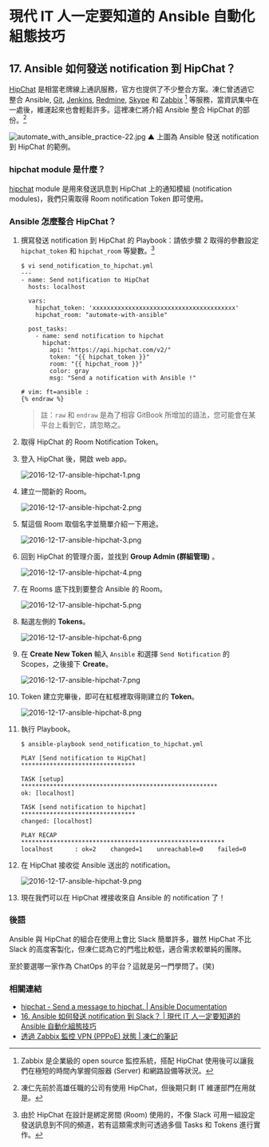 # 現代 IT 人一定要知道的 Ansible 自動化組態技巧

## 17. Ansible 如何發送 notification 到 HipChat？

[HipChat][hipchat_official] 是相當老牌線上通訊服務，官方也提供了不少整合方案。凍仁曾透過它整合 Ansible, [Git][git_official], [Jenkins][jenkins_official], [Redmine][redmine_official], [Skype][skype_official] 和 [Zabbix][zabbix_official] [^1] 等服務，當資訊集中在一處後，維運起來也會輕鬆許多。這裡凍仁將介紹 Ansible 整合 HipChat 的部份。[^2]

![automate_with_ansible_practice-22.jpg](imgs/automate_with_ansible_practice-22.jpg)
▲ 上圖為 Ansible 發送 notification 到 HipChat 的範例。

[hipchat_official]: https://www.hipchat.com
[git_official]: https://git-scm.com/
[jenkins_official]: https://jenkins.io/
[redmine_official]: http://www.redmine.org/
[skype_official]: https://www.skype.com/zh-Hant/
[zabbix_official]: http://www.zabbix.com/


### hipchat module 是什麼？

[hipchat][hipchat_module] module 是用來發送訊息到 HipChat 上的通知模組 (notification modules)，我們只需取得 Room notification Token 即可使用。

[hipchat_module]: http://docs.ansible.com/ansible/hipchat_module.html

### Ansible 怎麼整合 HipChat？

1. 撰寫發送 notification 到 HipChat 的 Playbook：請依步驟 2 取得的參數設定 `hipchat_token` 和 `hipchat_room` 等變數。[^3]

   ``` {% raw %}
   $ vi send_notification_to_hipchat.yml
   ---
   - name: Send notification to HipChat
     hosts: localhost
   
     vars:
       hipchat_token: 'xxxxxxxxxxxxxxxxxxxxxxxxxxxxxxxxxxxxxxxx'
       hipchat_room: "automate-with-ansible"
   
     post_tasks:
       - name: send notification to hipchat
         hipchat:
           api: "https://api.hipchat.com/v2/"
           token: "{{ hipchat_token }}"
           room: "{{ hipchat_room }}"
           color: gray
           msg: "Send a notification with Ansible !"
   
   # vim: ft=ansible :
   {% endraw %}
   ```

   > 註：`raw` 和 `endraw` 是為了相容 GitBook 所增加的語法，您可能會在某平台上看到它，請忽略之。

1. 取得 HipChat 的 Room Notification Token。

  1. 登入 HipChat 後，開啟 web app。

     ![2016-12-17-ansible-hipchat-1.png](imgs/2016-12-17-ansible-hipchat-1.png)

  1. 建立一間新的 Room。

     ![2016-12-17-ansible-hipchat-2.png](imgs/2016-12-17-ansible-hipchat-2.png)

  1. 幫這個 Room 取個名字並簡單介紹一下用途。

     ![2016-12-17-ansible-hipchat-3.png](imgs/2016-12-17-ansible-hipchat-3.png)

  1. 回到 HipChat 的管理介面，並找到 **Group Admin (群組管理)** 。

     ![2016-12-17-ansible-hipchat-4.png](imgs/2016-12-17-ansible-hipchat-4.png)

  1. 在 Rooms 底下找到要整合 Ansible 的 Room。

     ![2016-12-17-ansible-hipchat-5.png](imgs/2016-12-17-ansible-hipchat-5.png)

  1. 點選左側的 **Tokens**。

     ![2016-12-17-ansible-hipchat-6.png](imgs/2016-12-17-ansible-hipchat-6.png)

  1. 在 **Create New Token** 輸入 `Ansible` 和選擇 `Send Notification` 的 Scopes，之後接下 **Create**。

     ![2016-12-17-ansible-hipchat-7.png](imgs/2016-12-17-ansible-hipchat-7.png)

  1. Token 建立完畢後，即可在紅框裡取得剛建立的 **Token**。

     ![2016-12-17-ansible-hipchat-8.png](imgs/2016-12-17-ansible-hipchat-8.png)

1. 執行 Playbook。

       $ ansible-playbook send_notification_to_hipchat.yml
       
       PLAY [Send notification to HipChat] ********************************
       
       TASK [setup] *******************************************************
       ok: [localhost]
       
       TASK [send notification to hipchat] ********************************
       changed: [localhost]
       
       PLAY RECAP *********************************************************
       localhost      : ok=2    changed=1    unreachable=0    failed=0

1. 在 HipChat 接收從 Ansible 送出的 notification。

     ![2016-12-17-ansible-hipchat-9.png](imgs/2016-12-17-ansible-hipchat-9.png)

1. 現在我們可以在 HipChat 裡接收來自 Ansible 的 notification 了！

### 後語

Ansible 與 HipChat 的組合在使用上會比 Slack 簡單許多，雖然 HipChat 不比 Slack 的高度客製化，但凍仁認為它的門壏比較低，適合需求較單純的團隊。

至於要選哪一家作為 ChatOps 的平台？這就是另一門學問了。(笑)


### 相關連結

- [hipchat \- Send a message to hipchat\. | Ansible Documentation][hipchat_module]
- [16. Ansible 如何發送 notification 到 Slack？ | 現代 IT 人一定要知道的 Ansible 自動化組態技巧](16.how-to-send-notification-to-slack-on-ansible.md)
- [透過 Zabbix 監控 VPN \(PPPoE\) 狀態 | 凍仁的筆記][drx_tw_zabbix_vpn_pppoe]

[drx_tw_zabbix_vpn_pppoe]: http://note.drx.tw/2015/03/zabbix-vpn-pppoe.html


[^1]: Zabbix 是企業級的 open source 監控系統，搭配 HipChat 使用後可以讓我們在極短的時間內掌握伺服器 (Server) 和網路設備等狀況。

[^2]: 凍仁先前於高雄任職的公司有使用 HipChat，但後期只剩 IT 維運部門在用就是。

[^3]: 由於 HipChat 在設計是綁定房間 (Room) 使用的，不像 Slack 可用一組設定發送訊息到不同的頻道，若有這類需求則可透過多個 Tasks 和 Tokens 進行實作。
